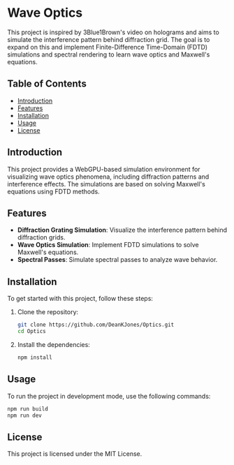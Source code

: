 # Wave Optics

This project is inspired by 3Blue1Brown's video on holograms and aims to simulate the interference pattern behind diffraction grid. The goal is to expand on this and implement Finite-Difference Time-Domain (FDTD) simulations and spectral rendering to learn wave optics and Maxwell's equations.

## Table of Contents

- [Introduction](#introduction)
- [Features](#features)
- [Installation](#installation)
- [Usage](#usage)
- [License](#license)

## Introduction

This project provides a WebGPU-based simulation environment for visualizing wave optics phenomena, including diffraction patterns and interference effects. The simulations are based on solving Maxwell's equations using FDTD methods.


## Features

- **Diffraction Grating Simulation**: Visualize the interference pattern behind diffraction grids.
- **Wave Optics Simulation**: Implement FDTD simulations to solve Maxwell's equations.
- **Spectral Passes**: Simulate spectral passes to analyze wave behavior.

## Installation

To get started with this project, follow these steps:

1. Clone the repository:
    ```sh
    git clone https://github.com/DeanKJones/Optics.git
    cd Optics
    ```

2. Install the dependencies:
    ```sh
    npm install
    ```

## Usage

To run the project in development mode, use the following commands:
```sh
npm run build
npm run dev
```

## License
This project is licensed under the MIT License.
